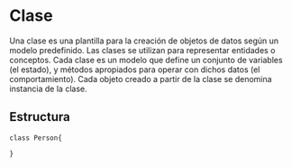 # Clase

Una clase es una plantilla para la creación de objetos de datos según un modelo predefinido. Las clases se utilizan para representar entidades o conceptos. Cada clase es un modelo que define un conjunto de variables (el estado), y métodos apropiados para operar con dichos datos (el comportamiento). Cada objeto creado a partir de la clase se denomina instancia de la clase.

## Estructura

```
class Person{

}
```
